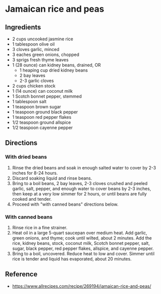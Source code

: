 # Jamaican rice and peas

## Ingredients
* 2 cups uncooked jasmine rice
* 1 tablespoon olive oil
* 3 cloves garlic, minced
* 3 eaches green onions, chopped
* 3 sprigs fresh thyme leaves
* 1 (28 ounce) can kidney beans, drained, OR
    * 1 heaping cup dried kidney beans
    * 2 bay leaves
    * 2-3 garlic cloves
* 2 cups chicken stock
* 1 (14 ounce) can coconut milk
* 1 Scotch bonnet pepper, stemmed
* 1 tablespoon salt
* 1 teaspoon brown sugar
* 1 teaspoon ground black pepper
* 1 teaspoon red pepper flakes
* 1/2 teaspoon ground allspice
* 1/2 teaspoon cayenne pepper

## Directions

### With dried beans
1. Rinse the dried beans and soak in enough salted water to cover by 2-3 inches
   for 8-24 hours.
2. Discard soaking liquid and rinse beans.
3. Bring to a boil beans, 2 bay leaves, 2-3 cloves crushed and peeled garlic,
   salt, pepper, and enough water to cover beans by 2-3 inches, then keep at a
   very low simmer for 2 hours, or until beans are fully cooked and tender.
4. Proceed with "with canned beans" directions below.

### With canned beans
1. Rinse rice in a fine strainer.
2. Heat oil in a large 5-quart saucepan over medium heat. Add garlic, green
   onions, and thyme; cook until wilted, about 2 minutes. Add the rice, kidney
   beans, stock, coconut milk, Scotch bonnet pepper, salt, sugar, black pepper,
   red pepper flakes, allspice, and cayenne pepper.
3. Bring to a boil, uncovered. Reduce heat to low and cover. Simmer until rice
   is tender and liquid has evaporated, about 20 minutes.

## Reference
* <https://www.allrecipes.com/recipe/269194/jamaican-rice-and-peas/>
